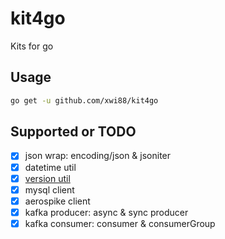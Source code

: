 # kit4go

Kits for go

## Usage

```bash
go get -u github.com/xwi88/kit4go 
```

## Supported or TODO

* [x] json
    wrap: encoding/json & jsoniter
* [x] datetime util
* [x] [version util](https://github.com/xwi88/version)
* [x] mysql client
* [x] aerospike client
* [x] kafka producer: async & sync producer
* [x] kafka consumer: consumer & consumerGroup
